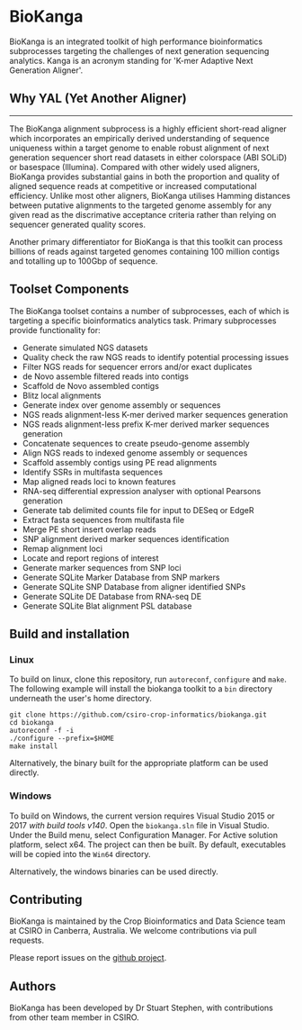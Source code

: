 # BioKanga 

BioKanga is an integrated toolkit of high performance bioinformatics subprocesses targeting the challenges of next generation sequencing analytics. Kanga is an acronym standing for 'K-mer Adaptive Next Generation Aligner'.

## Why YAL (Yet Another Aligner)
-----------------------------
The BioKanga alignment subprocess is a highly efficient short-read aligner which incorporates an empirically derived understanding of sequence uniqueness within a target genome to enable robust alignment of next generation sequencer short read datasets in either colorspace (ABI SOLiD) or basespace (Illumina).
Compared with other widely used aligners, BioKanga provides substantial gains in both the proportion and quality of aligned sequence reads at competitive or increased computational efficiency. Unlike most other aligners, BioKanga utilises Hamming distances between putative alignments to the targeted genome assembly for any given read as the discrimative acceptance criteria rather than relying on sequencer generated quality scores.

Another primary differentiator for BioKanga is that this toolkit can process billions of reads against targeted genomes containing 100 million contigs and totalling up to 100Gbp of sequence.


## Toolset Components

The BioKanga toolset contains a number of subprocesses, each of which is targeting a specific bioinformatics analytics task. Primary subprocesses provide functionality for:
 - Generate simulated NGS datasets
 - Quality check the raw NGS reads to identify potential processing issues
 - Filter NGS reads for sequencer errors and/or exact duplicates
 - de Novo assemble filtered reads into contigs
 - Scaffold de Novo assembled contigs
 - Blitz local alignments
 - Generate index over genome assembly or sequences
 - NGS reads alignment-less K-mer derived marker sequences generation
 - NGS reads alignment-less prefix K-mer derived marker sequences generation
 - Concatenate sequences to create pseudo-genome assembly
 - Align NGS reads to indexed genome assembly or sequences
 - Scaffold assembly contigs using PE read alignments
 - Identify SSRs in multifasta sequences
 - Map aligned reads loci to known features
 - RNA-seq differential expression analyser with optional Pearsons generation
 - Generate tab delimited counts file for input to DESeq or EdgeR
 - Extract fasta sequences from multifasta file
 - Merge PE short insert overlap reads
 - SNP alignment derived marker sequences identification
 - Remap alignment loci
 - Locate and report regions of interest
 - Generate marker sequences from SNP loci
 - Generate SQLite Marker Database from SNP markers
 - Generate SQLite SNP Database from aligner identified SNPs
 - Generate SQLite DE Database from RNA-seq DE
 - Generate SQLite Blat alignment PSL database

## Build and installation

### Linux

To build on linux, clone this repository, run `autoreconf`, `configure` and `make`. The following example will install the biokanga toolkit to a `bin` directory underneath the user's home directory.

```
git clone https://github.com/csiro-crop-informatics/biokanga.git
cd biokanga
autoreconf -f -i
./configure --prefix=$HOME
make install
```

Alternatively, the binary built for the appropriate platform can be used directly.

### Windows

To build on Windows, the current version requires Visual Studio 2015 or 2017 *with build tools v140*. Open the `biokanga.sln` file in Visual Studio. Under the Build menu, select Configuration Manager. For Active solution platform, select x64. The project can then be built. By default, executables will be copied into the `Win64` directory.

Alternatively, the windows binaries can be used directly.

## Contributing

BioKanga is maintained by the Crop Bioinformatics and Data Science team at CSIRO in Canberra, Australia. We welcome contributions via pull requests.

Please report issues on the [github project](https://github.com/csiro-crop-informatics/biokanga/issues).

## Authors

BioKanga has been developed by Dr Stuart Stephen, with contributions from other team member in CSIRO.